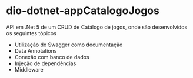 # dio-dotnet-appCatalogoJogos

API em .Net 5 de um CRUD de Catálogo de jogos, onde são desenvolvidos os seguintes tópicos

* Utilização do Swagger como documentação
* Data Annotations
* Conexão com banco de dados
* Injeção de dependências
* Middleware
